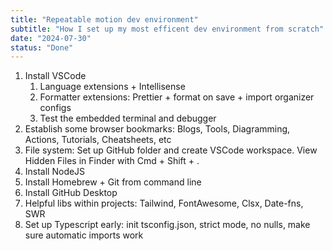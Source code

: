 ```yaml
---
title: "Repeatable motion dev environment"
subtitle: "How I set up my most efficent dev environment from scratch"
date: "2024-07-30"
status: "Done"
---
```


1. Install VSCode
   1. Language extensions + Intellisense
   1. Formatter extensions: Prettier + format on save + import organizer configs
   1. Test the embedded terminal and debugger
1. Establish some browser bookmarks: Blogs, Tools, Diagramming, Actions, Tutorials, Cheatsheets, etc
1. File system: Set up GitHub folder and create VSCode workspace. View Hidden Files in Finder with Cmd + Shift + .
1. Install NodeJS
1. Install Homebrew + Git from command line
1. Install GitHub Desktop
1. Helpful libs within projects: Tailwind, FontAwesome, Clsx, Date-fns, SWR
1. Set up Typescript early: init tsconfig.json, strict mode, no nulls, make sure automatic imports work
